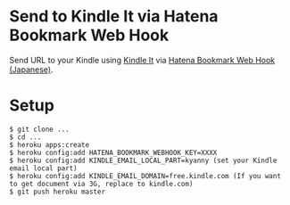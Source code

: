 # Send to Kindle It via Hatena Bookmark Web Hook

Send URL to your Kindle using [Kindle It](http://fivefilters.org/kindle-it/) via [Hatena Bookmark Web Hook (Japanese)](http://d.hatena.ne.jp/keyword/%A4%CF%A4%C6%A4%CA%A5%D6%A5%C3%A5%AF%A5%DE%A1%BC%A5%AF%20Web%20Hook).

# Setup

    $ git clone ...
    $ cd ...
    $ heroku apps:create
    $ heroku config:add HATENA_BOOKMARK_WEBHOOK_KEY=XXXX
    $ heroku config:add KINDLE_EMAIL_LOCAL_PART=kyanny (set your Kindle email local part)
    $ heroku config:add KINDLE_EMAIL_DOMAIN=free.kindle.com (If you want to get document via 3G, replace to kindle.com)
    $ git push heroku master

